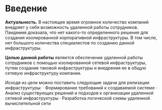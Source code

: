 # Введение

**Актуальность.** В настоящее время огромное количество компаний внедряет у себя возможность удаленной работы сотрудников. Пандемия доказала, что нет какого-то определенного решения для создания изолированной корпоративной инфраструктуры. В том числе, нет большого количества специалистов по созданию данной инфраструктуры.

**Целью данной работы** является обеспечение удаленной работы сотрудников с помощью изолированной сетевой инфраструктуры, путем создание таковой инфраструктуры и внедрения ее в общую сетевую инфраструктуру компании. 

Исходя из цели можно поставить следующие задачи для релизации инфраструктуры:
· Формирование требований к создаваемой системе
· Анализ существующих решений и подходов к организации удаленной сетевой инфраструктуры
· Разработка логической схемы удаленной вычислительной сети
